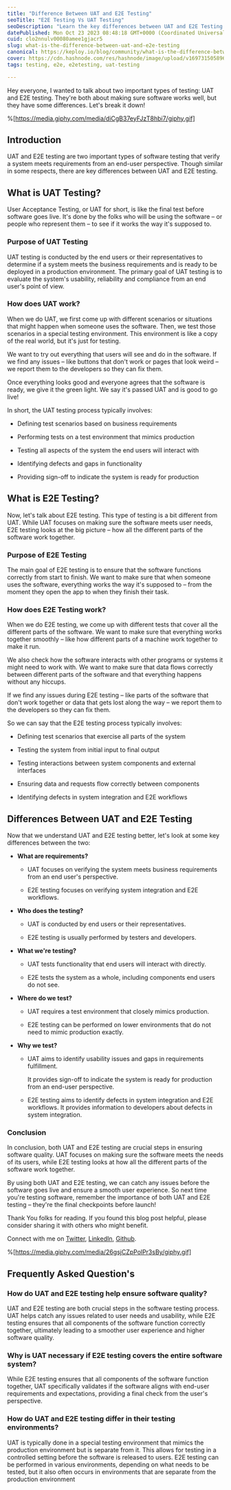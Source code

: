 ```yaml
---
title: "Difference Between UAT and E2E Testing"
seoTitle: "E2E Testing Vs UAT Testing"
seoDescription: "Learn the key differences between UAT and E2E Testing. Understand their purposes and processes for effective software testing. #UAT #E2ETesting"
datePublished: Mon Oct 23 2023 08:48:18 GMT+0000 (Coordinated Universal Time)
cuid: clo2nnulv00080amee1gjacr5
slug: what-is-the-difference-between-uat-and-e2e-testing
canonical: https://keploy.io/blog/community/what-is-the-difference-between-uat-and-e2e-testing
cover: https://cdn.hashnode.com/res/hashnode/image/upload/v1697315058967/ab1933fb-9752-4d9d-afea-1d1a67e945d6.jpeg
tags: testing, e2e, e2etesting, uat-testing

---
```


Hey everyone, I wanted to talk about two important types of testing: UAT and E2E testing. They're both about making sure software works well, but they have some differences. Let's break it down!

%[https://media.giphy.com/media/diCgB37eyFJzT8hbi7/giphy.gif] 

## Introduction

UAT and E2E testing are two important types of software testing that verify a system meets requirements from an end-user perspective. Though similar in some respects, there are key differences between UAT and E2E testing.

## What is UAT Testing?

User Acceptance Testing, or UAT for short, is like the final test before software goes live. It's done by the folks who will be using the software – or people who represent them – to see if it works the way it's supposed to.

### Purpose of UAT Testing

UAT testing is conducted by the end users or their representatives to determine if a system meets the business requirements and is ready to be deployed in a production environment. The primary goal of UAT testing is to evaluate the system's usability, reliability and compliance from an end user's point of view.

### **How does UAT work?**

When we do UAT, we first come up with different scenarios or situations that might happen when someone uses the software. Then, we test those scenarios in a special testing environment. This environment is like a copy of the real world, but it's just for testing.

We want to try out everything that users will see and do in the software. If we find any issues – like buttons that don't work or pages that look weird – we report them to the developers so they can fix them.

Once everything looks good and everyone agrees that the software is ready, we give it the green light. We say it's passed UAT and is good to go live!  
  
In short, the UAT testing process typically involves:

* Defining test scenarios based on business requirements
    
* Performing tests on a test environment that mimics production
    
* Testing all aspects of the system the end users will interact with
    
* Identifying defects and gaps in functionality
    
* Providing sign-off to indicate the system is ready for production
    

## What is E2E Testing?

Now, let's talk about E2E testing. This type of testing is a bit different from UAT. While UAT focuses on making sure the software meets user needs, E2E testing looks at the big picture – how all the different parts of the software work together.

### Purpose of E2E Testing

The main goal of E2E testing is to ensure that the software functions correctly from start to finish. We want to make sure that when someone uses the software, everything works the way it's supposed to – from the moment they open the app to when they finish their task.

### **How does E2E Testing work?**

When we do E2E testing, we come up with different tests that cover all the different parts of the software. We want to make sure that everything works together smoothly – like how different parts of a machine work together to make it run.

We also check how the software interacts with other programs or systems it might need to work with. We want to make sure that data flows correctly between different parts of the software and that everything happens without any hiccups.

If we find any issues during E2E testing – like parts of the software that don't work together or data that gets lost along the way – we report them to the developers so they can fix them.

So we can say that the E2E testing process typically involves:

* Defining test scenarios that exercise all parts of the system
    
* Testing the system from initial input to final output
    
* Testing interactions between system components and external interfaces
    
* Ensuring data and requests flow correctly between components
    
* Identifying defects in system integration and E2E workflows
    

## Differences Between UAT and E2E Testing

Now that we understand UAT and E2E testing better, let's look at some key differences between the two:

* **What are requirements?**
    
    * UAT focuses on verifying the system meets business requirements from an end user's perspective.
        
    * E2E testing focuses on verifying system integration and E2E workflows.
        
* **Who does the testing?**
    
    * UAT is conducted by end users or their representatives.
        
    * E2E testing is usually performed by testers and developers.
        
* **What we're testing?**
    
    * UAT tests functionality that end users will interact with directly.
        
    * E2E tests the system as a whole, including components end users do not see.
        
* **Where do we test?**
    
    * UAT requires a test environment that closely mimics production.
        
    * E2E testing can be performed on lower environments that do not need to mimic production exactly.
        
* **Why we test?**
    
    * UAT aims to identify usability issues and gaps in requirements fulfillment.
        
        It provides sign-off to indicate the system is ready for production from an end-user perspective.
        
    * E2E testing aims to identify defects in system integration and E2E workflows. It provides information to developers about defects in system integration.
        

### Conclusion

In conclusion, both UAT and E2E testing are crucial steps in ensuring software quality. UAT focuses on making sure the software meets the needs of its users, while E2E testing looks at how all the different parts of the software work together.

By using both UAT and E2E testing, we can catch any issues before the software goes live and ensure a smooth user experience. So next time you're testing software, remember the importance of both UAT and E2E testing – they're the final checkpoints before launch!

Thank You folks for reading. If you found this blog post helpful, please consider sharing it with others who might benefit.

Connect with me on [Twitter](https://twitter.com/AdityaT42876157), [LinkedIn](https://www.linkedin.com/in/aditya-tomar-187443204), [Github](https://github.com/Adi9235).

%[https://media.giphy.com/media/26gsjCZpPolPr3sBy/giphy.gif] 

## Frequently Asked Question's

### **How do UAT and E2E testing help ensure software quality?**

UAT and E2E testing are both crucial steps in the software testing process. UAT helps catch any issues related to user needs and usability, while E2E testing ensures that all components of the software function correctly together, ultimately leading to a smoother user experience and higher software quality.

### **Why is UAT necessary if E2E testing covers the entire software system?**

While E2E testing ensures that all components of the software function together, UAT specifically validates if the software aligns with end-user requirements and expectations, providing a final check from the user's perspective.

### How do UAT and E2E testing differ in their testing environments?

UAT is typically done in a special testing environment that mimics the production environment but is separate from it. This allows for testing in a controlled setting before the software is released to users. E2E testing can be performed in various environments, depending on what needs to be tested, but it also often occurs in environments that are separate from the production environment